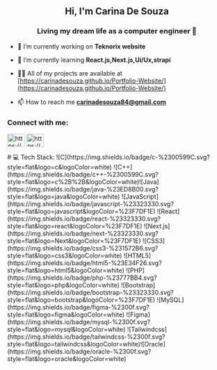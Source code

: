 <h2 align="center">Hi, I'm Carina De Souza</h2>
<h3 align="center">Living my dream life as a computer engineer 🤍</h3>

- 🔭 I’m currently working on **Teknorix website**

- 🌱 I’m currently learning **React.js,Next.js,Ui/Ux,strapi**

- 👨‍💻 All of my projects are available at [https://carinadesouza.github.io/Portfolio-Website/](https://carinadesouza.github.io/Portfolio-Website/)

- 📫 How to reach me **carinadesouza84@gmail.com**

<h3 align="left">Connect with me:</h3>
<p align="left">
<a href="https://linkedin.com/in/https://www.linkedin.com/in/carina-desouza/" target="blank"><img align="center" src="https://raw.githubusercontent.com/rahuldkjain/github-profile-readme-generator/master/src/images/icons/Social/linked-in-alt.svg" alt="https://www.linkedin.com/in/carina-desouza/" height="30" width="40" /></a>
<a href="https://instagram.com/https://www.instagram.com/_carinadesouza/" target="blank"><img align="center" src="https://raw.githubusercontent.com/rahuldkjain/github-profile-readme-generator/master/src/images/icons/Social/instagram.svg" alt="https://www.instagram.com/_carinadesouza/" height="30" width="40" /></a>
</p>
# 💻 Tech Stack:
![C](https://img.shields.io/badge/c-%2300599C.svg?style=flat&logo=c&logoColor=white) ![C++](https://img.shields.io/badge/c++-%2300599C.svg?style=flat&logo=c%2B%2B&logoColor=white)![Java](https://img.shields.io/badge/java-%23ED8B00.svg?style=flat&logo=java&logoColor=white) ![JavaScript](https://img.shields.io/badge/javascript-%23323330.svg?style=flat&logo=javascript&logoColor=%23F7DF1E) ![React](https://img.shields.io/badge/react-%23323330.svg?style=flat&logo=react&logoColor=%23F7DF1E) ![Next.js](https://img.shields.io/badge/next-%23323330.svg?style=flat&logo=Next&logoColor=%23F7DF1E) ![CSS3](https://img.shields.io/badge/css3-%231572B6.svg?style=flat&logo=css3&logoColor=white) ![HTML5](https://img.shields.io/badge/html5-%23E34F26.svg?style=flat&logo=html5&logoColor=white)  ![PHP](https://img.shields.io/badge/php-%23777BB4.svg?style=flat&logo=php&logoColor=white) ![Bootstrap](https://img.shields.io/badge/bootstrap-%23323330.svg?style=flat&logo=bootstrap&logoColor=%23F7DF1E)  ![MySQL](https://img.shields.io/badge/figma-%2300f.svg?style=flat&logo=figma&logoColor=white) ![Figma](https://img.shields.io/badge/mysql-%2300f.svg?style=flat&logo=mysql&logoColor=white) ![Tailwindcss](https://img.shields.io/badge/tailwindcss-%2300f.svg?style=flat&logo=tailwindcss&logoColor=white)![Oracle](https://img.shields.io/badge/oracle-%2300f.svg?style=flat&logo=oracle&logoColor=white)

